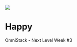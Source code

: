 ![](https://github.com/Renataandrade/happy/assets/happy-readme.jpeg)

# Happy

OmniStack - Next Level Week #3
